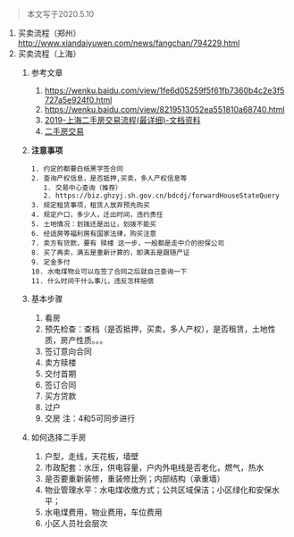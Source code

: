 >本文写于2020.5.10
1. 买卖流程（郑州）http://www.xiandaiyuwen.com/news/fangchan/794229.html
2. 买卖流程（上海） 
    1. 参考文章
       1. https://wenku.baidu.com/view/1fe6d05259f5f61fb7360b4c2e3f5727a5e924f0.html
       2. https://wenku.baidu.com/view/8219513052ea551810a68740.html
       3. [2019-上海二手房交易流程(最详细)-文档资料]([House/ershoufang.md](https://wenku.baidu.com/view/b7befa6588eb172ded630b1c59eef8c75ebf9567.html?fr=search))
       4. [二手房交易](https://baike.baidu.com/item/%E4%BA%8C%E6%89%8B%E6%88%BF%E4%BA%A4%E6%98%93#2)

    2.  **注意事项**
         ```
         1. 约定的都要白纸黑字签合同
         2. 查询产权信息，是否抵押,买卖，多人产权信息等 
            1. 交易中心查询（推荐） 
            2. https://biz.ghzyj.sh.gov.cn/bdcdj/forwardHouseStateQuery
         3. 规定租赁事项，租赁人放弃预先购买
         4. 规定户口，多少人，迁出时间，违约责任
         5. 土地情况：划拨还是出让，划拨不能买
         6. 经适房等福利房有国家法律，购买注意
         7. 卖方有贷款，要有 赎楼 这一步，一般都是走中介的担保公司
         8. 买了再卖，满五是重新计算的，即满五是跟随产证
         9. 定金多付
         10. 水电煤物业可以在签了合同之后就自己查询一下
         11. 什么时间干什么事儿，违反怎样赔偿
         ```
   
    3. 基本步骤
        1. 看房
        2. 预先检查：查档（是否抵押，买卖，多人产权），是否租赁，土地性质，房产性质。。。
        3. 签订意向合同
        4. 卖方赎楼
        5. 交付首期
        6. 签订合同
        7. 买方贷款
        8. 过户
        9. 交房
   注：4和5可同步进行
    1. 如何选择二手房
       1. 户型，走线，天花板，墙壁
       2. 市政配套：水压，供电容量，户内外电线是否老化，燃气，热水
       3. 是否要重新装修，重装修比例；内部结构（承重墙）
       4. 物业管理水平：水电煤收缴方式；公共区域保洁；小区绿化和安保水平；
       5. 水电煤费用，物业费用，车位费用
       6. 小区人员社会层次